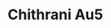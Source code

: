 <a name="material" />

# Chithrani Au5
<script type="application/ld+json">
  {
    "@context": "https://schema.org/",
    "@type": "ChemicalSubstance",
    "http://purl.org/dc/terms/conformsTo":
      {
        "@type": "CreativeWork",
        "@id": "https://bioschemas.org/profiles/ChemicalSubstance/0.4-RELEASE/"
      },
    "@id": "https://egonw.github.io/nanowiki/nanowiki420.html#material",
    "name": "Chithrani Au5",
    "sameAs: "http://127.0.0.1/mediawiki/index.php/Special:URIResolver/Chithrani_Au5"
  }
</script>

